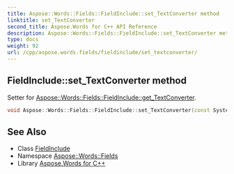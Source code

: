 ```yaml
---
title: Aspose::Words::Fields::FieldInclude::set_TextConverter method
linktitle: set_TextConverter
second_title: Aspose.Words for C++ API Reference
description: Aspose::Words::Fields::FieldInclude::set_TextConverter method. Setter for Aspose::Words::Fields::FieldInclude::get_TextConverter in C++.
type: docs
weight: 92
url: /cpp/aspose.words.fields/fieldinclude/set_textconverter/
---
```

## FieldInclude::set_TextConverter method


Setter for [Aspose::Words::Fields::FieldInclude::get_TextConverter](../get_textconverter/).

```cpp
void Aspose::Words::Fields::FieldInclude::set_TextConverter(const System::String &value)
```

## See Also

* Class [FieldInclude](../)
* Namespace [Aspose::Words::Fields](../../)
* Library [Aspose.Words for C++](../../../)
